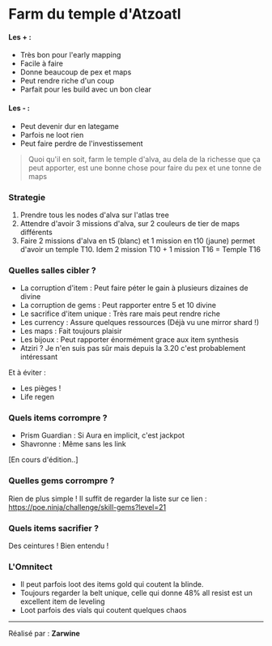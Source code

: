 # Farm du temple d'Atzoatl

#### Les + : 
- Très bon pour l'early mapping
- Facile à faire
- Donne beaucoup de pex et maps
- Peut rendre riche d'un coup
- Parfait pour les build avec un bon clear

#### Les - : 
- Peut devenir dur en lategame
- Parfois ne loot rien
- Peut faire perdre de l'investissement

> Quoi qu'il en soit, farm le temple d'alva, au dela de la richesse que ça peut apporter, est une bonne chose pour faire du pex et une tonne de maps

### Strategie

1. Prendre tous les nodes d'alva sur l'atlas tree
2. Attendre d'avoir 3 missions d'alva, sur 2 couleurs de tier de maps différents
3. Faire 2 missions d'alva en t5 (blanc) et 1 mission en t10 (jaune) permet d'avoir un temple T10. Idem 2 mission T10 + 1 mission T16 = Temple T16

### Quelles salles cibler ? 

- La corruption d'item : Peut faire péter le gain à plusieurs dizaines de divine
- La corruption de gems : Peut rapporter entre 5 et 10 divine
- Le sacrifice d'item unique : Très rare mais peut rendre riche
- Les currency : Assure quelques ressources (Déjà vu une mirror shard !)
- Les maps : Fait toujours plaisir
- Les bijoux : Peut rapporter énormément grace aux item synthesis
- Atziri ? Je n'en suis pas sûr mais depuis la 3.20 c'est probablement intéressant

Et à éviter :
- Les pièges ! 
- Life regen

### Quels items corrompre ?

- Prism Guardian : Si Aura en implicit, c'est jackpot
- Shavronne : Même sans les link

[En cours d'édition..]

### Quelles gems corrompre ? 

Rien de plus simple ! Il suffit de regarder la liste sur ce lien : https://poe.ninja/challenge/skill-gems?level=21

### Quels items sacrifier ? 

Des ceintures ! Bien entendu ! 

### L'Omnitect 

- Il peut parfois loot des items gold qui coutent la blinde. 
- Toujours regarder la belt unique, celle qui donne 48% all resist est un excellent item de leveling
- Loot parfois des vials qui coutent quelques chaos

<hr>

Réalisé par : **Zarwine**

